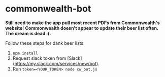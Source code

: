 # commonwealth-bot
**Still need to make the app pull most recent PDFs from Commonwealth's website!**
**Commonwealth doesn't appear to update their beer list often. The dream is dead :(.**

Follow these steps for dank beer lists: 

1. `npm install`
2. Request slack token from [Slack] (https://my.slack.com/services/new/bot).
2. Run `token=<YOUR_TOKEN> node cw_bot.js`

